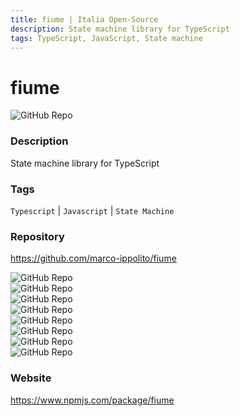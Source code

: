 ```yaml
---
title: fiume | Italia Open-Source
description: State machine library for TypeScript
tags: TypeScript, JavaScript, State machine
---
```

        

# fiume

![GitHub Repo](https://img.shields.io/static/v1?label=category&message=opensource&color=green)

### Description

State machine library for TypeScript

### Tags

`Typescript` | `Javascript` | `State Machine`

### Repository

https://github.com/marco-ippolito/fiume

![GitHub Repo](https://img.shields.io/github/stars/marco-ippolito/fiume?style=social)<br />![GitHub Repo](https://img.shields.io/github/forks/marco-ippolito/fiume?style=social)<br />![GitHub Repo](https://img.shields.io/github/v/tag/marco-ippolito/fiume?style=social)<br />![GitHub Repo](https://img.shields.io/github/contributors/marco-ippolito/fiume)<br />![GitHub Repo](https://img.shields.io/github/issues-pr/marco-ippolito/fiume)<br />![GitHub Repo](https://img.shields.io/github/issues/marco-ippolito/fiume)<br />![GitHub Repo](https://img.shields.io/github/license/marco-ippolito/fiume)<br />![GitHub Repo](https://img.shields.io/github/last-commit/marco-ippolito/fiume)<br />

### Website

https://www.npmjs.com/package/fiume